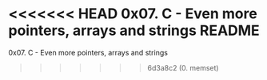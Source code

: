<<<<<<< HEAD
0x07. C - Even more pointers, arrays and strings README
=======
0x07. C - Even more pointers, arrays and strings
>>>>>>> 6d3a8c2 (0. memset)
